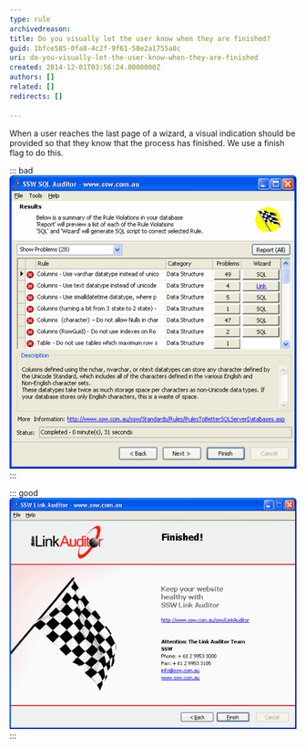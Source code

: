```yaml
---
type: rule
archivedreason: 
title: Do you visually let the user know when they are finished?
guid: 1bfce585-0fa8-4c2f-9f61-58e2a1755a8c
uri: do-you-visually-let-the-user-know-when-they-are-finished
created: 2014-12-01T03:56:24.0000000Z
authors: []
related: []
redirects: []

---
```


When a user reaches the last page of a wizard, a visual indication should be provided                     so that they know that the process has finished. We use a finish flag to do this.

<!--endintro-->

::: bad  
![Figure: Bad Example - This is the last page of the wizard but it is not obvious because the finish flag is small and the "Next" button still enabled](../../assets/BadFinishedPage.gif)  
:::  

::: good  
![Figure: Good Example - Good quality Finish flag on the last page of a wizard.](../../assets/GoodFlagImage.png)  
:::
